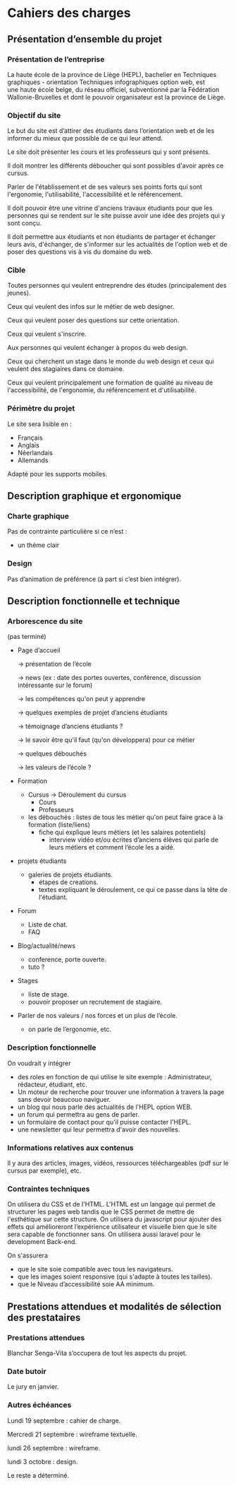 # Cahiers des charges

## Présentation d’ensemble du projet

### Présentation de l’entreprise

La haute école de la province de Liège (HEPL), bachelier en Techniques graphiques - orientation Techniques infographiques option web, est une haute école belge, du réseau officiel, subventionné par la Fédération Wallonie-Bruxelles et dont le pouvoir organisateur est la province de Liège.

### Objectif du site

Le but du site est d’attirer des étudiants dans l’orientation web et de les informer du mieux que possible de ce qui leur attend.

Le site doit présenter les cours et les professeurs qui y sont présents.

Il doit montrer les différents déboucher qui sont possibles d'avoir après ce cursus.

Parler de l'établissement et de ses valeurs ses points forts qui sont l'ergonomie, l'utilisabilité, l'accessibilité et le référencement.

Il doit pouvoir être une vitrine d'anciens travaux étudiants pour que les personnes qui se rendent sur le site puisse avoir une idée des projets qui y sont conçu. 

Il doit permettre aux étudiants et non étudiants de partager et échanger leurs avis, d'échanger, de s'informer sur les actualités de l'option web et de poser des questions vis à vis du domaine du web.


### Cible

Toutes personnes qui veulent entreprendre des études (principalement des jeunes).

Ceux qui veulent des infos sur le métier de web designer.

Ceux qui veulent poser des questions sur cette orientation.

Ceux qui veulent s'inscrire.

Aux personnes qui veulent échanger à propos du web design.

Ceux qui cherchent un stage dans le monde du web design et ceux qui veulent des stagiaires dans ce domaine.

Ceux qui veulent principalement une formation de qualité au niveau de l'accessibilité, de l'ergonomie, du référencement et d'utilisabilité.

### Périmètre du projet

Le site sera lisible en :

- Français
- Anglais
- Néerlandais
- Allemands

Adapté pour les supports mobiles.

## Description graphique et ergonomique

### Charte graphique

Pas de contrainte particulière si ce n’est :

- un thème clair

### Design

Pas d’animation de préférence (à part si c’est bien intégrer).

## Description fonctionnelle et technique

### Arborescence du site

(pas terminé)

- Page d’accueil
    
    → présentation de l’école
    
    → news (ex : date des portes ouvertes, conférence, discussion intéressante sur le forum)
    
    → les compétences qu'on peut y apprendre
    
    → quelques exemples de projet d’anciens étudiants
    
    → témoignage d’anciens étudiants ?
    
    → le savoir être qu'il faut (qu'on développera) pour ce métier
    
    → quelques débouchés
    
    → les valeurs de l’école ?
    
- Formation
    - Cursus
        → Déroulement du cursus
        - Cours
        - Professeurs
    - les débouchés : listes de tous les métier qu'on peut faire grace à la formation (liste/liens)
      - fiche qui explique leurs métiers (et les salaires potentiels)
          - interview vidéo et/ou écrites d’anciens élèves qui parle de leurs métiers et comment l’école les a aidé.
- projets étudiants 
  - galeries de projets étudiants.
    - étapes de creations.
    - textes expliquant le déroulement, ce qui ce passe dans la tête de l'étudiant.
- Forum
    - Liste de chat.
    - FAQ
- Blog/actualité/news
    - conference, porte ouverte.
    - tuto ?
- Stages
    - liste de stage.
    - pouvoir proposer un recrutement de stagiaire.
- Parler de nos valeurs / nos forces et un plus de l’école.
    - on parle de l’ergonomie, etc.

### Description fonctionnelle

On voudrait y intégrer
- des roles en fonction de qui utilise le site exemple : Administrateur, rédacteur, étudiant, etc.
- Un moteur de recherche pour trouver une information à travers la page sans devoir beaucouo naviguer.
- un blog qui nous parle des actualités de l'HEPL option WEB.
- un forum qui permettra au gens de parler.
- un formulaire de contact pour qu'il puisse contacter l'HEPL.
- une newsletter qui leur permettra d'avoir des nouvelles.


### Informations relatives aux contenus

Il y aura des articles, images, vidéos, ressources téléchargeables (pdf sur le cursus par exemple), etc.

### Contraintes techniques
On utilisera du CSS et de l'HTML. L'HTML est un langage qui permet de structurer les pages web tandis que le CSS permet de mettre de l'esthétique sur cette structure.
On utilisera du javascript pour ajouter des effets qui amélioreront l’expérience utilisateur et visuelle bien que le site sera capable de fonctionner sans.
On utilisera aussi laravel pour le development Back-end.


On s'assurera 
- que le site soie compatible avec tous les navigateurs.
- que les images soient responsive (qui s'adapte à toutes les tailles).
- que le Niveau d’accessibilité soie AA minimum.

## Prestations attendues et modalités de sélection des prestataires

### Prestations attendues

Blanchar Senga-Vita s’occupera de tout les aspects du projet.

### Date butoir

Le jury en janvier.

### Autres échéances

Lundi 19 septembre : cahier de charge.

Mercredi 21 septembre : wireframe textuelle.

lundi 26 septembre : wireframe.

lundi 3 octobre : design.

Le reste a déterminé.